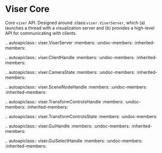 # Viser Core

Core `viser` API. Designed around :class:`viser.ViserServer`, which (a) launches a
thread with a visualization server and (b) provides a high-level API for
communicating with clients.

<!-- prettier-ignore-start -->

.. autoapiclass:: viser.ViserServer
   :members:
   :undoc-members:
   :inherited-members:

.. autoapiclass:: viser.ClientHandle
   :members:
   :undoc-members:
   :inherited-members:

.. autoapiclass:: viser.CameraState
   :members:
   :undoc-members:
   :inherited-members:

.. autoapiclass:: viser.SceneNodeHandle
   :members:
   :undoc-members:
   :inherited-members:

.. autoapiclass:: viser.TransformControlsHandle
   :members:
   :undoc-members:
   :inherited-members:

.. autoapiclass:: viser.TransformControlsState
   :members:
   :undoc-members:

.. autoapiclass:: viser.GuiHandle
   :members:
   :undoc-members:
   :inherited-members:

.. autoapiclass:: viser.GuiSelectHandle
   :members:
   :undoc-members:
   :inherited-members:

<!-- prettier-ignore-end -->
